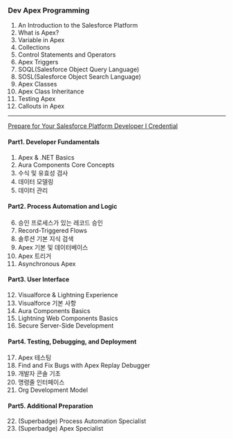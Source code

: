 ### Dev Apex Programming

1. An Introduction to the Salesforce Platform
2. What is Apex?
3. Variable in Apex
4. Collections
5. Control Statements and Operators
6. Apex Triggers
7. SOQL(Salesforce Object Query Language)
8. SOSL(Salesforce Object Search Language)
9. Apex Classes
10. Apex Class Inheritance
11. Testing Apex
12. Callouts in Apex

---

[Prepare for Your Salesforce Platform Developer I Credential](https://trailhead.salesforce.com/ko/users/strailhead/trailmixes/prepare-for-your-salesforce-platform-developer-i-credential)

#### Part1. Developer Fundamentals

1. Apex & .NET Basics
2. Aura Components Core Concepts
3. 수식 및 유효성 검사
4. 데이터 모델링
5. 데이터 관리

#### Part2. Process Automation and Logic

6. 승인 프로세스가 있는 레코드 승인
7. Record-Triggered Flows
8. 솔루션 기본 지식 검색
9. Apex 기본 및 데이터베이스
10. Apex 트리거
11. Asynchronous Apex

#### Part3. User Interface

12. Visualforce & Lightning Experience
13. Visualforce 기본 사항
14. Aura Components Basics
15. Lightning Web Components Basics
16. Secure Server-Side Development

#### Part4. Testing, Debugging, and Deployment

17. Apex 테스팅
18. Find and Fix Bugs with Apex Replay Debugger
19. 개발자 콘솔 기초
20. 명령줄 인터페이스
21. Org Development Model

#### Part5. Additional Preparation

22. (Superbadge) Process Automation Specialist
23. (Superbadge) Apex Specialist